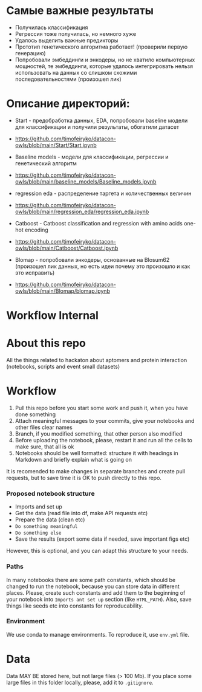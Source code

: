 # Самые важные результаты 
- Получилась классификация
- Регрессия тоже получилась, но немного хуже
- Удалось выделить важные предикторы
- Прототип генетического алгоритма работает! (проверили первую генерацию)
- Попробовали эмбеддинги и энкодеры, но не хватило компьютерных мощностей, те эмбеддинги, которые удалось интегрировать нельзя использовать на данных со слишком схожими последовательностями (произошел лик)
# Описание директорий:
- Start - предобработка данных, EDA, попробовали baseline модели для классификации и получили результаты, обогатили датасет
- https://github.com/timofeiryko/datacon-owls/blob/main/Start/Start.ipynb

- Baseline models - модели для классификации, регрессии и генетический алгоритм
- https://github.com/timofeiryko/datacon-owls/blob/main/baseline_models/Baseline_models.ipynb

- regression eda - распределение таргета и количественных величин
- https://github.com/timofeiryko/datacon-owls/blob/main/regression_eda/regression_eda.ipynb

- Catboost - Catboost classification and regression with amino acids one-hot encoding
- https://github.com/timofeiryko/datacon-owls/blob/main/Catboost/Catboost.ipynb
  
- Blomap - попробовали энкодеры, основанные на Blosum62 (произошел лик данных, но есть идеи почему это произошло и как это исправить)
- https://github.com/timofeiryko/datacon-owls/blob/main/Blomap/blomap.ipynb 







# Workflow Internal
# About this repo
All the things related to hackaton about aptomers and protein interaction (notebooks, scripts and event small datasets)

# Workflow

1) Pull this repo before you start some work and push it, when you have done something
2) Attach meaningful messages to your commits, give your notebooks and other files clear names 
2) Branch, if you modified something, that other person also modified
3) Before uploading the notebook, please, restart it and run all the cells to make sure, that all is ok
4) Notebooks should be well formatted: structure it with headings in Markdown and briefly explain what is going on

It is recomended to make changes in separate branches and create pull requests, but to save time it is OK to push directly to this repo.

### Proposed notebook structure
- Imports and set up
- Get the data (read file into df, make API requests etc)
- Prepare the data (clean etc)
- `Do something meaningful`
- `Do something else`
- Save the results (export some data if needed, save important figs etc)

However, this is optional, and you can adapt this structure to your needs.

### Paths

In many  notebooks there are some path constants, which should be changed to run the notebook, because  you can store data in different places. Please, create such constants and add them to the beginning of your notebook into `Imports ant set up` section (like `HTML_PATH`). Also, save things like seeds etc into constants for reproducability.

### Environment

We use conda to manage environments. To reproduce it, use `env.yml` file.

# Data

Data MAY BE stored here, but not large files (> 100 Mb). If you place some large files in this folder locally, please, add it to `.gitignore`.
